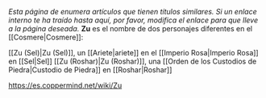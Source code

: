 *Esta página de  enumera artículos que tienen títulos similares.  Si un enlace interno te ha traído hasta aquí, por favor, modifica el enlace para que lleve a la página deseada.*
**Zu** es el nombre de dos personajes diferentes en el [[Cosmere\|Cosmere]]:

[[Zu (Sel)\|Zu (Sel)]], un [[Ariete\|ariete]] en el [[Imperio Rosa\|Imperio Rosa]] en [[Sel\|Sel]]
[[Zu (Roshar)\|Zu (Roshar)]], una [[Orden de los Custodios de Piedra\|Custodio de Piedra]] en [[Roshar\|Roshar]]


https://es.coppermind.net/wiki/Zu